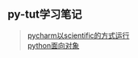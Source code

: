 ## py-tut学习笔记

> [pycharm以scientific的方式运行](https://blog.csdn.net/zhdl11/article/details/82661862?utm_source=blogxgwz0)  
> [python面向对象](https://www.cnblogs.com/hexige/p/7239695.html)  



